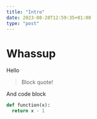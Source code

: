 ```yaml
---
title: "Intro"
date: 2023-08-28T12:59:35+01:00
type: "post"
---
```


# Whassup

Hello

> Block quote!

And code block

```python
def function(x):
  return x - 1
```

